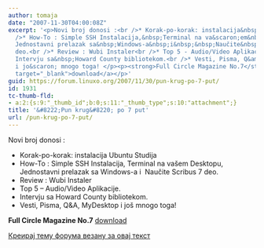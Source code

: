 ```yaml
---
author: tomaja
date: "2007-11-30T04:00:08Z"
excerpt: '<p>Novi broj donosi :<br />* Korak-po-korak: instalacija&nbsp;Ubuntu Studija<br
  />* How-To : Simple SSH Instalacija,&nbsp;Terminal na va&scaron;em&nbsp;Desktopu,
  Jednostavni prelazak sa&nbsp;Windows-a&nbsp;i&nbsp;&nbsp;Naučite&nbsp;Scribus 7
  deo.<br />* Review : Wubi Instaler<br />* Top 5 - Audio/Video Aplikacije.<br />*
  Intervju sa&nbsp;Howard County bibliotekom.<br />* Vesti, Pisma, Q&amp;A, MyDesktop
  i jo&scaron; mnogo toga! </p><p><strong>Full Circle Magazine No.7</strong> <a href="http://fullcirclemagazine.org/download-manager.php?id=46"
  target="_blank">download</a></p>'
guid: https://forum.linuxo.org/2007/11/30/pun-krug-po-7-put/
id: 1931
tc-thumb-fld:
- a:2:{s:9:"_thumb_id";b:0;s:11:"_thumb_type";s:10:"attachment";}
title: '&#8222;Pun krug&#8220; po 7 put'
url: /pun-krug-po-7-put/
---
```

Novi broj donosi :  
* Korak-po-korak: instalacija&nbsp;Ubuntu Studija  
* How-To : Simple SSH Instalacija,&nbsp;Terminal na va&scaron;em&nbsp;Desktopu, Jednostavni prelazak sa&nbsp;Windows-a&nbsp;i&nbsp;&nbsp;Naučite&nbsp;Scribus 7 deo.  
* Review : Wubi Instaler  
* Top 5 &#8211; Audio/Video Aplikacije.  
* Intervju sa&nbsp;Howard County bibliotekom.  
* Vesti, Pisma, Q&A, MyDesktop i jo&scaron; mnogo toga! 

**Full Circle Magazine No.7** <a href="http://fullcirclemagazine.org/download-manager.php?id=46" target="_blank">download</a>

<!--break-->

[Креирај тему форума везану за овај текст](https://linuxo.org/nova-tema-na-forumu/?se_pid=1931)